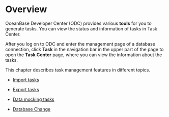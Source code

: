 Overview 
=============================

OceanBase Developer Center (ODC) provides various **tools** for you to generate tasks. You can view the status and information of tasks in Task Center. 

After you log on to ODC and enter the management page of a database connection, click **Task** in the navigation bar in the upper part of the page to open the **Task Center** page, where you can view the information about the tasks. 

This chapter describes task management features in different topics.

* [Import tasks](6.web-odc-user-guide/9.web-odc-task-management/2.web-odc-import-tasks.md)

  

* [Export tasks](6.web-odc-user-guide/9.web-odc-task-management/3.web-odc-export-tasks.md)

  

* [Data mocking tasks](6.web-odc-user-guide/9.web-odc-task-management/4.web-odc-data-mocking-tasks.md)

  

* [Database Change](6.web-odc-user-guide/9.web-odc-task-management/5.web-odc-database-change-task.md)

  



